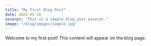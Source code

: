 ```yaml
---
title: "My First Blog Post"
date: 2024-05-20
excerpt: "This is a sample blog post excerpt."
image: "/blog/images/sample.jpg"
---
```

Welcome to my first post! This content will appear on the blog page.